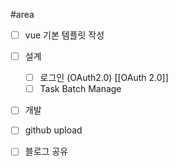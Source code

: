 
#area

- [ ] vue 기본 템플릿 작성
- [ ] 설계
	- [ ] 로그인 (OAuth2.0) [[OAuth 2.0]]
	- [ ] Task Batch Manage
- [ ] 개발
- [ ] github upload
- [ ] 블로그 공유

